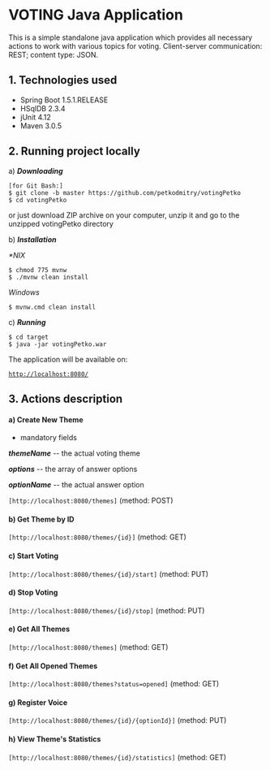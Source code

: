 # VOTING Java Application

This is a simple standalone java application which provides all necessary actions to work with various topics for voting.
Client-server communication: REST; content type: JSON.

## 1. Technologies used

* Spring Boot 1.5.1.RELEASE
* HSqlDB 2.3.4
* jUnit 4.12
* Maven 3.0.5

## 2. Running project locally
a) **_Downloading_**
```
[for Git Bash:]
$ git clone -b master https://github.com/petkodmitry/votingPetko
$ cd votingPetko
```
or just download ZIP archive on your computer, unzip it and go to the unzipped votingPetko directory

b) **_Installation_**

_*NIX_
```
$ chmod 775 mvnw
$ ./mvnw clean install
```
_Windows_
```
$ mvnw.cmd clean install

```
c) **_Running_**
```
$ cd target
$ java -jar votingPetko.war
```
The application will be available on:

[`http://localhost:8080/`](http://localhost:8080/)

## 3. Actions description

#### a) Create New Theme

* mandatory fields

**_themeName_** -- the actual voting theme

**_options_** -- the array of answer options

**_optionName_** -- the actual answer option

`[http://localhost:8080/themes]` (method: POST)

#### b) Get Theme by ID
`[http://localhost:8080/themes/{id}]` (method: GET)

#### c) Start Voting
`[http://localhost:8080/themes/{id}/start]` (method: PUT)

#### d) Stop Voting
`[http://localhost:8080/themes/{id}/stop]` (method: PUT)

#### e) Get All Themes
`[http://localhost:8080/themes]` (method: GET)

#### f) Get All Opened Themes
`[http://localhost:8080/themes?status=opened]` (method: GET)

#### g) Register Voice
`[http://localhost:8080/themes/{id}/{optionId}]` (method: PUT)

#### h) View Theme's Statistics
`[http://localhost:8080/themes/{id}/statistics]` (method: GET)
